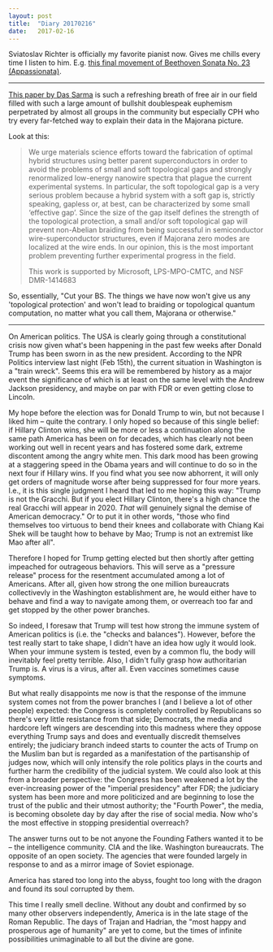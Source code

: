```yaml
---
layout: post
title:  "Diary 20170216"
date:   2017-02-16
---
```


Sviatoslav Richter is officially my favorite pianist now. Gives me chills every time I listen to him. E.g. [this final movement of Beethoven Sonata No. 23 (Appassionata)](https://itun.es/us/AsF7x?i=401470629).

---

[This paper by Das Sarma](https://arxiv.org/abs/1702.03976) is such a refreshing breath of free air in our field filled with such a large amount of bullshit doublespeak euphemism perpetrated by almost all groups in the community but especially CPH who try every far-fetched way to explain their data in the Majorana picture.

Look at this:

> We urge materials science efforts toward the fabrication of optimal hybrid structures using better parent superconductors in order to avoid the problems of small and soft topological gaps and strongly renormalized low-energy nanowire spectra that plague the current experimental systems. In particular, the soft topological gap is a very serious problem because a hybrid system with a soft gap is, strictly speaking, gapless or, at best, can be characterized by some small ‘effective gap’. Since the size of the gap itself defines the strength of the topological protection, a small and/or soft topological gap will prevent non-Abelian braiding from being successful in semiconductor wire-superconductor structures, even if Majorana zero modes are localized at the wire ends. In our opinion, this is the most important problem preventing further experimental progress in the field.
>
> This work is supported by Microsoft, LPS-MPO-CMTC, and NSF DMR-1414683

So, essentially, "Cut your BS. The things we have now won't give us any 'topological protection' and won't lead to braiding or topological quantum computation, no matter what you call them, Majorana or otherwise."

---

On American politics. The USA is clearly going through a constitutional crisis now given what's been happening in the past few weeks after Donald Trump has been sworn in as the new president. According to the NPR Politics interview last night (Feb 15th), the current situation in Washington is a "train wreck". Seems this era will be remembered by history as a major event the significance of which is at least on the same level with the Andrew Jackson presidency, and maybe on par with FDR or even getting close to Lincoln.

My hope before the election was for Donald Trump to win, but not because I liked him – quite the contrary. I only hoped so because of this single belief: if Hillary Clinton wins, she will be more or less a continuation along the same path America has been on for decades, which has clearly not been working out well in recent years and has fostered some dark, extreme discontent among the angry white men. This dark mood has been growing at a staggering speed in the Obama years and will continue to do so in the next four if Hillary wins. If you find what you see now abhorrent, it will only get orders of magnitude worse after being suppressed for four more years. I.e., it is this single judgment I heard that led to me hoping this way: "Trump is not the Gracchi. But if you elect Hillary Clinton, there's a high chance the real Gracchi will appear in 2020. _That_ will genuinely signal the demise of American democracy." Or to put it in other words, "those who find themselves too virtuous to bend their knees and collaborate with Chiang Kai Shek will be taught how to behave by Mao; Trump is not an extremist like Mao after all". 

Therefore I hoped for Trump getting elected but then shortly after getting impeached for outrageous behaviors. This will serve as a "pressure release" process for the resentment accumulated among a lot of Americans. After all, given how strong the one million bureaucrats collectivevly in the Washington establishment are, he would either have to behave and find a way to navigate among them, or overreach too far and get stopped by the other power branches.

So indeed, I foresaw that Trump will test how strong the immune system of American politics is (i.e. the "checks and balances"). However, before the test really start to take shape, I didn't have an idea how ugly it would look. When your immune system is tested, even by a common flu, the body will inevitably feel pretty terrible. Also, I didn't fully grasp how authoritarian Trump is. A virus is a virus, after all. Even vaccines sometimes cause symptoms.

But what really disappoints me now is that the response of the immune system comes not from the power branches I (and I believe a lot of other people) expected: the Congress is completely controlled by Republicans so there's very little resistance from that side; Democrats, the media and hardcore left wingers are descending into this madness where they oppose everything Trump says and does and eventually discredit themselves entirely; the judiciary branch indeed starts to counter the acts of Trump on the Muslim ban but is regarded as a manifestation of the partisanship of judges now, which will only intensify the role politics plays in the courts and further harm the credibility of the judicial system. We could also look at this from a broader perspective: the Congress has been weakened a lot by the ever-increasing power of the "imperial presidency" after FDR; the judiciary system has been more and more politicized and are beginning to lose the trust of the public and their utmost authority; the "Fourth Power", the media, is becoming obsolete day by day after the rise of social media. Now who's the most effective in stopping presidential overreach?

The answer turns out to be not anyone the Founding Fathers wanted it to be – the intelligence community. CIA and the like. Washington bureaucrats. The opposite of an open society. The agencies that were founded largely in response to and as a mirror image of Soviet espionage. 

America has stared too long into the abyss, fought too long with the dragon and found its soul corrupted by them.

This time I really smell decline. Without any doubt and confirmed by so many other observers independently, America is in the late stage of the Roman Republic. The days of Trajan and Hadrian, the "most happy and prosperous age of humanity" are yet to come, but the times of infinite possibilities unimaginable to all but the divine are gone. 







